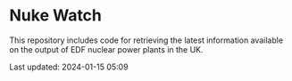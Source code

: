 # Nuke Watch

This repository includes code for retrieving the latest information available on the output of EDF nuclear power plants in the UK.

Last updated: 2024-01-15 05:09